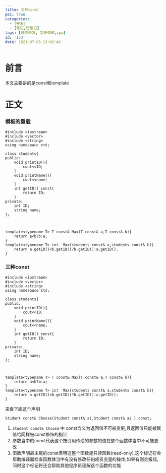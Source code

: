 ```yaml
---
title: 三种const
poc: true
categories:
  - [开发]
  - [笔记,短笔记]
tags: [悬而未决, 需要修改,cpp]
id: '153'
date: 2021-07-03 13:02:48
---
```


# 前言

本文主要讲的是const和template

# 正文

### 模板的重载

```
#include <iostream>
#include <vector>
#include <string>
using namespace std;

class students{
public:
    void printID(){
        cout<<ID;
    }
    void printName(){
        cout<<name;
    }
    int getID() const{
        return ID;
    }
private:
    int ID;
    string name;
};



template<typename T> T const& Max(T const& a,T const& b){
    return a<b?b:a;
}
template<typename T> int  Max(students const& a,students const& b){
    return a.getID()<b.getID()?b.getID():a.getID();
}

```

### 三种const

```
#include <iostream>
#include <vector>
#include <string>
using namespace std;

class students{
public:
    void printID(){
        cout<<ID;
    }
    void printName(){
        cout<<name;
    }
    int getID() const{
        return ID;
    }
private:
    int ID;
    string name;
};



template<typename T> T const& Max(T const& a,T const& b){
    return a<b?b:a;
}
template<typename T> int  Max(students const& a,students const& b){
    return a.getID()<b.getID()?b.getID():a.getID();
}
```

来看下面这个声明

`Student const& Choose(Student const& a1,Student const& a2 ) const;`

1.  `Student const& Choose` 中 const含义为返回值不可被变更,且返回值只能被赋值给同样被const修饰的指针
2.  参数当中的const代表这个按引用传递的参数的值在整个函数体当中不可被更改
3.  函数声明最末尾的const表明这整个函数是只读函数(read-only),这个标记符会帮助编译器检查函数体当中有没有修改任何成员变量的操作,如果有则会报错,同时这个标记符还会帮助其他程序员理解这个函数的功能